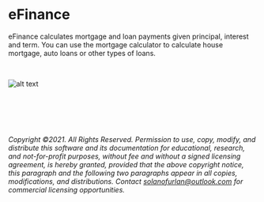 # eFinance

eFinance calculates mortgage and loan payments given principal, interest and term. You can use the mortgage calculator to calculate house mortgage, auto loans or other types of loans.

<br>


![alt text](https://raw.githubusercontent.com/Solano-Furlan/e_finance/master/image_readme/banner.png)

<br>
<br>
<br>
<br>

*Copyright ©2021. All Rights Reserved. Permission to use, copy, modify, and distribute this software and its documentation for educational, research, and not-for-profit purposes, without fee and without a signed licensing agreement, is hereby granted, provided that the above copyright notice, this paragraph and the following two paragraphs appear in all copies, modifications, and distributions. Contact solanofurlan@outlook.com for commercial licensing opportunities.*
